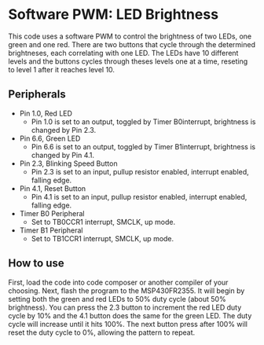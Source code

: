 # Software PWM: LED Brightness
This code uses a software PWM to control the brightness of two LEDs, one green and one red. There are two buttons that cycle through the determined brightneses, each correlating with one LED. The LEDs have 10 different levels and the buttons cycles through theses levels one at a time, reseting to level 1 after it reaches level 10.

## Peripherals
- Pin 1.0, Red LED
  - Pin 1.0 is set to an output, toggled by Timer B0interrupt, brightness is changed by Pin 2.3.
- Pin 6.6, Green LED
  - Pin 6.6 is set to an output, toggled by Timer B1interrupt, brightness is changed by Pin 4.1.
- Pin 2.3, Blinking Speed Button
  - Pin 2.3 is set to an input, pullup resistor enabled, interrupt enabled, falling edge.
- Pin 4.1, Reset Button
  - Pin 4.1 is set to an input, pullup resistor enabled, interrupt enabled, falling edge.
- Timer B0 Peripheral
  - Set to TB0CCR1 interrupt, SMCLK, up mode.
- Timer B1 Peripheral
  - Set to TB1CCR1 interrupt, SMCLK, up mode.

## How to use
First, load the code into code composer or another compiler of your choosing. Next, flash the program to the MSP430FR2355. It will begin by setting both the green and red LEDs to 50% duty cycle (about 50% brightness). You can press the 2.3 button to increment the red LED duty cycle by 10% and the 4.1 button does the same for the green LED. The duty cycle will increase until it hits 100%. The next button press after 100% will reset the duty cycle to 0%, allowing the pattern to repeat.
